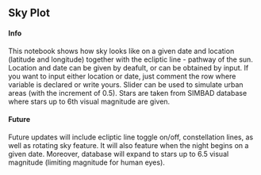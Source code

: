 ## Sky Plot

#### Info
This notebook shows how sky looks like on a given date and location (latitude and longitude) together with the ecliptic line - pathway of the sun. Location and date can be given by deafult, or can be obtained by input. If you want to input either location or date, just comment the row where variable is declared or write yours. Slider can be used to simulate urban areas (with the increment of 0.5).
Stars are taken from SIMBAD database where stars up to 6th visual magnitude are given.


#### Future
Future updates will include ecliptic line toggle on/off, constellation lines, as well as rotating sky feature. It will also feature when the night begins on a given date. Moreover, database will expand to stars up to 6.5 visual magnitude (limiting magnitude for human eyes).